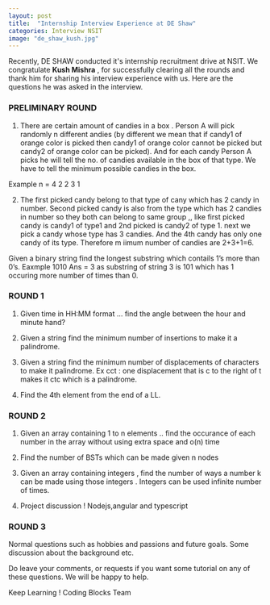 ```yaml
---
layout: post
title:  "Internship Interview Experience at DE Shaw"
categories: Interview NSIT
image: "de_shaw_kush.jpg"
---
```


Recently, DE SHAW conducted it's internship recruitment drive at NSIT. We congratulate __Kush Mishra__ , for successfully clearing all the rounds and thank him for sharing his interview experience with us. Here are the questions he was asked in the interview. 

### **PRELIMINARY ROUND**


1) There are certain amount of candies in a box . Person A will pick randomly n different andies (by different we mean that if candy1 of orange color is picked then candy1 of orange color cannot be picked but candy2 of orange color can be picked). And for each candy Person A picks he will tell the no. of candies available in the box of that type. We have to tell the minimum possible candies in the box.

Example
n = 4
2 2 3 1

2) The first picked candy belong to that type of cany which has 2 candy in number.
Second picked candy is also from the type which has 2 candies in number so they
both can belong to same group ,, like first picked candy is candy1 of type1 and 2nd
picked is candy2 of type 1.
next we pick a candy whose type has 3 candies. And the 4th candy has only one candy of
its type. Therefore m iimum number of candies are 2+3+1=6.

Given a binary string find the longest substring which contails 1’s more than 0’s.
Eaxmple 1010
Ans = 3 as substring of string 3 is 101 which has 1 occuring more number of times than 0.

### **ROUND 1**
1) Given time in HH:MM format ... find the angle between the hour and minute hand?

2) Given a string find the minimum number of insertions to make it a palindrome.

3) Given a string find the minimum number of displacements of characters to make it palindrome.
Ex cct : one displacement that is c to the right of t makes it ctc which is a palindrome.

4) Find the 4th element from the end of a LL.

### **ROUND 2**
1) Given an array containing 1 to n elements .. find the occurance of each number in the array without using extra space and o(n) time

2) Find the number of BSTs which can be made given n nodes

3) Given an array containing integers , find the number of ways a number k can be made using those integers . Integers can be used infinite number of times.

4) Project discussion ! Nodejs,angular and typescript

### **ROUND 3**
Normal questions such as hobbies and passions and future goals. Some discussion about the background etc.




Do leave your comments, or requests if you want some tutorial on any of these questions. We will be happy to help. 

Keep Learning !
Coding Blocks Team




